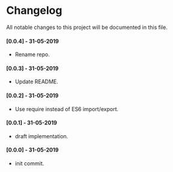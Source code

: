 # Changelog
All notable changes to this project will be documented in this file.


#### [0.0.4] - 31-05-2019
- Rename repo.

#### [0.0.3] - 31-05-2019
- Update README.

#### [0.0.2] - 31-05-2019
- Use require instead of ES6 import/export.

#### [0.0.1] - 31-05-2019
- draft implementation.

#### [0.0.0] - 31-05-2019
- init commit.
